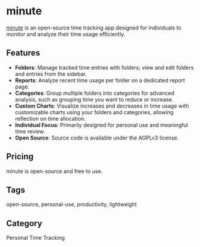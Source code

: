 # minute

[minute](https://github.com/ktmouk/minute) is an open-source time tracking app designed for individuals to monitor and analyze their time usage efficiently.

## Features
- **Folders**: Manage tracked time entries with folders; view and edit folders and entries from the sidebar.
- **Reports**: Analyze recent time usage per folder on a dedicated report page.
- **Categories**: Group multiple folders into categories for advanced analysis, such as grouping time you want to reduce or increase.
- **Custom Charts**: Visualize increases and decreases in time usage with customizable charts using your folders and categories, allowing reflection on time allocation.
- **Individual Focus**: Primarily designed for personal use and meaningful time review.
- **Open Source**: Source code is available under the AGPLv3 license.

## Pricing
minute is open-source and free to use.

## Tags
open-source, personal-use, productivity, lightweight

## Category
Personal Time Tracking